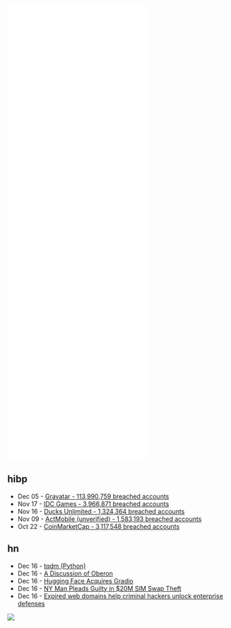 ![Metrics](https://raw.githubusercontent.com/phixion/phixion/master/metrics.svg)

## hibp

<!--
for https://github.com/phixion/phixion/blob/main/.github/workflows/feeds.yml
-->
<!--START_SECTION:haveibeenpwnd-->
- Dec 05 - [Gravatar - 113,990,759 breached accounts](https://haveibeenpwned.com/PwnedWebsites#Gravatar)
- Nov 17 - [IDC Games - 3,966,871 breached accounts](https://haveibeenpwned.com/PwnedWebsites#IDCGames)
- Nov 16 - [Ducks Unlimited - 1,324,364 breached accounts](https://haveibeenpwned.com/PwnedWebsites#DucksUnlimited)
- Nov 09 - [ActMobile (unverified) - 1,583,193 breached accounts](https://haveibeenpwned.com/PwnedWebsites#ActMobile)
- Oct 22 - [CoinMarketCap - 3,117,548 breached accounts](https://haveibeenpwned.com/PwnedWebsites#CoinMarketCap)
<!--END_SECTION:haveibeenpwnd-->

## hn

<!--
for https://github.com/phixion/phixion/blob/main/.github/workflows/feeds.yml
-->
<!--START_SECTION:hn-->
- Dec 16 - [tqdm (Python)](https://tqdm.github.io/)
- Dec 16 - [A Discussion of Oberon](http://www.edm2.com/0608/oberon.html)
- Dec 16 - [Hugging Face Acquires Gradio](https://gradio.app/joining-huggingface/)
- Dec 16 - [NY Man Pleads Guilty in $20M SIM Swap Theft](https://krebsonsecurity.com/2021/12/ny-man-pleads-guilty-in-20-million-sim-swap-theft/)
- Dec 16 - [Expired web domains help criminal hackers unlock enterprise defenses](https://portswigger.net/daily-swig/how-expired-web-domains-help-criminal-hackers-unlock-enterprise-defenses)
<!--END_SECTION:hn-->

<!--
for https://yhype.me
-->
![](https://hit.yhype.me/github/profile?user_id=13013670)
